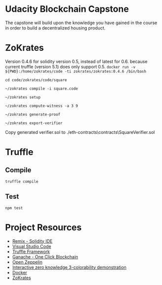 # Udacity Blockchain Capstone

The capstone will build upon the knowledge you have gained in the course in order to build a decentralized housing product. 

# ZoKrates
Version 0.4.6 for solidity version 0.5, instead of latest for 0.6. because current truffle (version 5.1) does only support 0.5.
`docker run -v ${PWD}:/home/zokrates/code -ti zokrates/zokrates:0.4.6 /bin/bash`

`cd code/zokrates/code/square`

`~/zokrates compile -i square.code`

`~/zokrates setup`

`~/zokrates compute-witness -a 3 9`

`~/zokrates generate-proof`

`~/zokrates export-verifier`

Copy generated verifier.sol to ./eth-contracts\contracts\SquareVerifier.sol

# Truffle
## Compile
`truffle compile`

## Test
`npm test`

# Project Resources

* [Remix - Solidity IDE](https://remix.ethereum.org/)
* [Visual Studio Code](https://code.visualstudio.com/)
* [Truffle Framework](https://truffleframework.com/)
* [Ganache - One Click Blockchain](https://truffleframework.com/ganache)
* [Open Zeppelin ](https://openzeppelin.org/)
* [Interactive zero knowledge 3-colorability demonstration](http://web.mit.edu/~ezyang/Public/graph/svg.html)
* [Docker](https://docs.docker.com/install/)
* [ZoKrates](https://github.com/Zokrates/ZoKrates)
